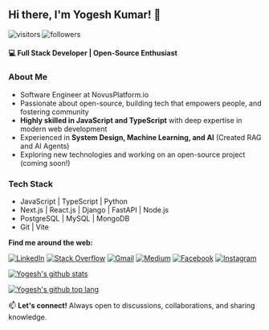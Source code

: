 ## Hi there, I'm Yogesh Kumar! 👋

<p>
  <img alt="visitors" title="Visit my Profile" src="https://api.visitorbadge.io/api/VisitorHit?user=yoku2010&repo=github-visitors-badge&countColor=%232DD4BF" />
  <img alt="followers" title="Follow me on Github" src="https://img.shields.io/github/followers/yoku2010?color=F59E0B&style=for-the-badge&logo=github&label=Follow" />
</p>

#### 💻 Full Stack Developer | Open-Source Enthusiast

### About Me
- Software Engineer at NovusPlatform.io
- Passionate about open-source, building tech that empowers people, and fostering community
- **Highly skilled in JavaScript and TypeScript** with deep expertise in modern web development 
- Experienced in **System Design, Machine Learning, and AI** (Created RAG and AI Agents)
- Exploring new technologies and working on an open-source project (coming soon!)

### Tech Stack
- JavaScript | TypeScript | Python
- Next.js | React.js | Django | FastAPI | Node.js
- PostgreSQL | MySQL | MongoDB
- Git | Vite

<p><b>Find me around the web:</b></p>
<p>
<a href="https://www.linkedin.com/in/yoku2010/" target="_blank"><img src="https://img.shields.io/badge/LinkedIn-%230077B5.svg?&style=flat-square&logo=linkedin&logoColor=white" alt="LinkedIn"></a>
<a href="https://stackoverflow.com/users/707869/yoku2010?tab=profile" target="_blank"><img src="https://img.shields.io/badge/-Stack%20Overflow-222222?style=flat-square&logo=stack-overflow&logoColor=white" alt="Stack Overflow"></a>
<a href="mailto:yoku2010@gmail.com" target="_blank"><img src="https://img.shields.io/badge/-Gmail-c14438?style=flat-square&logo=Gmail&logoColor=white" alt="Gmail"></a>
<a href="https://medium.com/@yoku2010" target="_blank"><img src="https://img.shields.io/badge/-Medium-000?style=flat-square&logo=Medium&logoColor=white" alt="Medium"></a>
<a href="https://www.facebook.com/yoku2010/" target="_blank"><img src="https://img.shields.io/badge/Instagram-%23E4405F.svg?&style=flat-square&logo=instagram&logoColor=white" alt="Facebook"></a>
<a href="https://www.instagram.com/yoku_2010/" target="_blank"><img src="https://img.shields.io/badge/-Facebook-3b5998?style=flat-square&labelColor=3b5998&logo=facebook&logoColor=white" alt="Instagram"></a>
</p>

[![Yogesh's github stats](https://github-readme-stats.vercel.app/api?username=yoku2010&show_icons=true&count_private=true)](https://github.com/yoku2010)

[![Yogesh's github top lang](https://github-readme-stats.vercel.app/api/top-langs/?username=yoku2010&layout=compact)](https://github.com/yoku2010)

📫 **Let's connect!** Always open to discussions, collaborations, and sharing knowledge.
